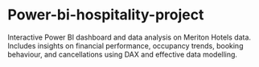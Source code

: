 # Power-bi-hospitality-project
Interactive Power BI dashboard and data analysis on Meriton Hotels data. Includes insights on financial performance, occupancy trends, booking behaviour, and cancellations using DAX and effective data modelling.
